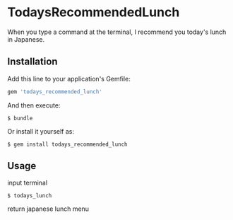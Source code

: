 # TodaysRecommendedLunch

When you type a command at the terminal, I recommend you today's lunch in Japanese.

## Installation

Add this line to your application's Gemfile:

```ruby
gem 'todays_recommended_lunch'
```

And then execute:

    $ bundle

Or install it yourself as:

    $ gem install todays_recommended_lunch

## Usage

input terminal

    $ todays_lunch

return japanese lunch menu

